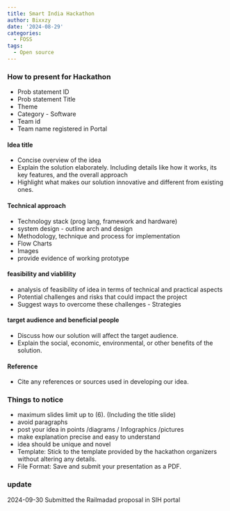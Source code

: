 ```yaml
---
title: Smart India Hackathon
author: Bixxzy
date: '2024-08-29'
categories:
  - FOSS
tags:
  - Open source
---
```


### How to present for Hackathon

- Prob statement ID
- Prob statement Title
- Theme
- Category - Software
- Team id
- Team name registered in Portal

#### Idea title

- Concise overview of the idea 
- Explain the solution elaborately. Including details like how it works, its key features, and the overall approach
-  Highlight what makes our solution innovative and different from existing ones.

#### Technical approach

- Technology stack (prog lang, framework and hardware)
- system design - outline arch and design 
- Methodology, technique and process for implementation 
- Flow Charts
- Images 
- provide evidence of working prototype

#### feasibility and viablility

- analysis of feasibility of idea in  terms of technical and practical aspects
- Potential challenges and risks that could impact the project
- Suggest ways to overcome these challenges - Strategies

#### target audience and beneficial people

- Discuss how our solution will affect the target audience.
- Explain the social, economic, environmental, or other benefits of the solution.

#### Reference

- Cite any references or sources used in developing our idea.

### Things to notice

- maximum slides limit up to (6). (Including the title slide) 
- avoid paragraphs
- post your idea in points /diagrams / Infographics /pictures
- make explanation precise and easy to understand
- idea should be unique and novel
- Template: Stick to the template provided by the hackathon organizers without altering any details.
- File Format: Save and submit your presentation as a PDF.

### update

2024-09-30 Submitted the Railmadad proposal in SIH portal